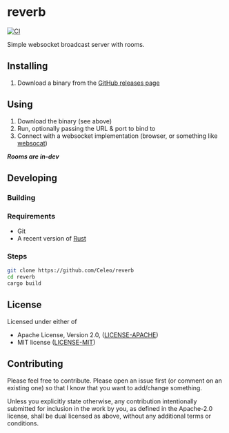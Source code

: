 # reverb

[![CI](https://github.com/Celeo/reverb/workflows/CI/badge.svg?branch=master)](https://github.com/celeo/reverb/actions?query=workflow%3ACI)

Simple websocket broadcast server with rooms.

## Installing

1. Download a binary from the [GitHub releases page](https://github.com/Celeo/reverb)

## Using

1. Download the binary (see above)
1. Run, optionally passing the URL & port to bind to
1. Connect with a websocket implementation (browser, or something like [websocat](https://crates.io/crates/websocat))

***Rooms are in-dev***

## Developing

### Building

### Requirements

* Git
* A recent version of [Rust](https://www.rust-lang.org/tools/install)

### Steps

```sh
git clone https://github.com/Celeo/reverb
cd reverb
cargo build
```

## License

Licensed under either of

* Apache License, Version 2.0, ([LICENSE-APACHE](LICENSE-APACHE))
* MIT license ([LICENSE-MIT](LICENSE-MIT))

## Contributing

Please feel free to contribute. Please open an issue first (or comment on an existing one) so that I know that you want to add/change something.

Unless you explicitly state otherwise, any contribution intentionally submitted for inclusion in the work by you, as defined in the Apache-2.0 license, shall be dual licensed as above, without any additional terms or conditions.
